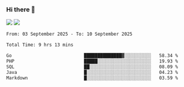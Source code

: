 ### Hi there 👋️

![](https://komarev.com/ghpvc/?username=Loner1024)
![](https://hit.yhype.me/github/profile?account_id=20189164)

<!--START_SECTION:waka-->

```txt
From: 03 September 2025 - To: 10 September 2025

Total Time: 9 hrs 13 mins

Go                           ██████████████▓░░░░░░░░░░   58.34 %
PHP                          █████░░░░░░░░░░░░░░░░░░░░   19.93 %
SQL                          ██░░░░░░░░░░░░░░░░░░░░░░░   08.09 %
Java                         █░░░░░░░░░░░░░░░░░░░░░░░░   04.23 %
Markdown                     █░░░░░░░░░░░░░░░░░░░░░░░░   03.59 %
```

<!--END_SECTION:waka-->



